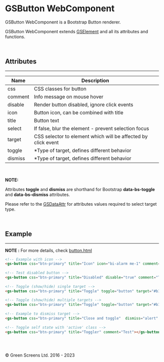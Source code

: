 # GSButton WebComponent
 
GSButton WebComponent is a Bootstrap Button renderer.
 
GSButton WebComponent extends [GSElement](../base/GSElement.md) and all its attributes and functions.
 
<br>
 
## Attributes
---
 
| Name               | Description                                                   |
|--------------------|---------------------------------------------------------------|
| css                | CSS classes for button                                        |
| comment            | Info message on mouse hover                                   |
| disable            | Render button disabled, ignore click events                   |
| icon               | Button icon, can be combined with title                       |
| title              | Button text                                                   |
| select             | If false, blur the element - prevent selection focus          |
| target             | CSS selector to element which will be affected by click event |
| toggle             | *Type of target, defines different behavior                   |
| dismiss            | *Type of target, defines different behavior                   |
 
<br>
 
**NOTE:**
 
Attributes **toggle** and **dismiss** are shorthand for Bootstrap **data-bs-toggle** and **data-bs-dismiss** attributes.
 
Please refer to the [GSDataAttr](./ext/GSDataAttr.md) for attributes values required to select target type.
 
<br>
 
## Example
---

**NOTE :** 
For more details, check [button.html](../../demos/button.html)
 
```html
<!-- Example with icon -->
<gs-button css="btn-primary" title="Icon" icon="bi-alarm me-1" comment="Test"></gs-button>
 
<!-- Test disabled button -->
<gs-button css="btn-primary" title="Disabled" disable="true" comment="Test"></gs-button>
 
<!-- Toggle (show/hide) single target -->
<gs-button css="btn-primary" title="Toggle" toggle="button" target="#b1" comment="test"></gs-button>
 
<!-- Toggle (show/hide) multiple targets -->
<gs-button css="btn-primary" title="Toggle" toggle="button" target="#b1,#b2" comment="Test"></gs-button>
 
<!-- Example to dismiss target -->
<gs-button css="btn-primary" title="Close and toggle"  dismiss="alert" target="#b1,#b2" comment="Test"></gs-button>
 
<!-- Toggle self state with 'active' class -->
<gs-button css="btn-primary" title="Toggler" comment="Test"></gs-button>
 
```

<br>

&copy; Green Screens Ltd. 2016 - 2023
